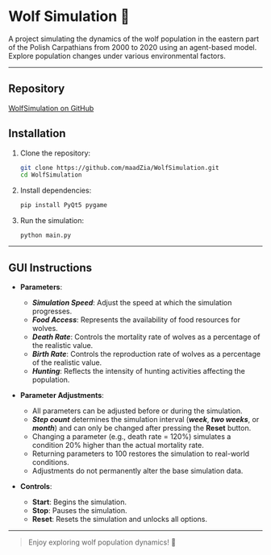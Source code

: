 # Wolf Simulation :paw_prints:

A project simulating the dynamics of the wolf population in the eastern part of the Polish Carpathians from 2000 to 2020 using an agent-based model. Explore population changes under various environmental factors.

---
## Repository
[WolfSimulation on GitHub](https://github.com/maadZia/WolfSimulation)

## Installation

1. Clone the repository:

   ```bash
   git clone https://github.com/maadZia/WolfSimulation.git
   cd WolfSimulation
   ```

2. Install dependencies:

   ```bash
   pip install PyQt5 pygame
   
   ```

3. Run the simulation:

   ```
   python main.py
   
   ```

---

## GUI Instructions

- **Parameters**:
  - ***Simulation Speed***: Adjust the speed at which the simulation progresses.
  - ***Food Access***: Represents the availability of food resources for wolves.
  - ***Death Rate***: Controls the mortality rate of wolves as a percentage of the realistic value.
  - ***Birth Rate***: Controls the reproduction rate of wolves as a percentage of the realistic value.
  - ***Hunting***: Reflects the intensity of hunting activities affecting the population.
  
- **Parameter Adjustments**:
  - All parameters can be adjusted before or during the simulation.
  - ***Step count*** determines the simulation interval (***week***, ***two weeks***, or ***month***) and can only be changed after pressing the **Reset** button.
  - Changing a parameter (e.g., death rate = 120%) simulates a condition 20% higher than the actual mortality rate.
  - Returning parameters to 100 restores the simulation to real-world conditions.
  - Adjustments do not permanently alter the base simulation data.
    
- **Controls**:
  - **Start**: Begins the simulation.
  - **Stop**: Pauses the simulation.
  - **Reset**: Resets the simulation and unlocks all options.

---


> Enjoy exploring wolf population dynamics! :wolf:


